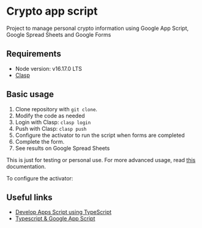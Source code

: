 # Crypto app script

Project to manage personal crypto information using Google App Script, Google Spread Sheets and Google Forms

## Requirements

- Node version: v16.17.0 LTS
- [Clasp](https://developers.google.com/apps-script/guides/clasp)

## Basic usage

1. Clone repository with `git clone`.
2. Modify the code as needed
3. Login with Clasp: `clasp login`
4. Push with Clasp: `clasp push`
5. Configure the activator to run the script when forms are completed
6. Complete the form.
7. See results on Google Spread Sheets

This is just for testing or personal use. For more advanced usage, read [this]() documentation.

To configure the activator:



## Useful links

- [Develop Apps Script using TypeScript](https://developers.google.com/apps-script/guides/typescript)
- [Typescript & Google App Script](https://medium.com/analytics-vidhya/typescript-in-google-app-script-f0f10c7225de)
